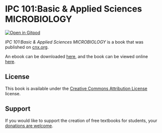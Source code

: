 # IPC 101:Basic & Applied Sciences MICROBIOLOGY

[![Open in Gitpod](https://gitpod.io/button/open-in-gitpod.svg)](https://gitpod.io/from-referrer/)

_IPC 101:Basic & Applied Sciences MICROBIOLOGY_ is a book that was published on [cnx.org](https://cnx.org/).

An ebook can be downloaded [here](https://github.com/cnx-user-books/cnxbook-ipc-101-basic-applied-sciences-microbiology/releases/latest), and the book can be viewed online [here](https://github.com/cnx-user-books/cnxbook-ipc-101-basic-applied-sciences-microbiology/releases/latest).

## License
This book is available under the [Creative Commons Attribution License](./LICENSE) license.

## Support
If you would like to support the creation of free textbooks for students, your [donations are welcome](https://riceconnect.rice.edu/donation/support-openstax-banner).
